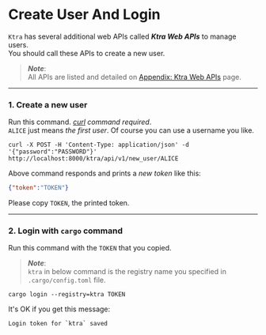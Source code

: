 # Create User And Login

`Ktra` has several additional web APIs called ***Ktra Web APIs*** to manage users.  
You should call these APIs to create a new user.

> ***Note***:  
> All APIs are listed and detailed on [Appendix: Ktra Web APIs](../ktra_web_apis.md) page.

---

### 1. Create a new user

Run this command. *[curl](https://curl.se/) command required*.  
`ALICE` just means *the first user*. Of course you can use a username you like.

```
curl -X POST -H 'Content-Type: application/json' -d '{"password":"PASSWORD"}' http://localhost:8000/ktra/api/v1/new_user/ALICE
```

Above command responds and prints a *new token* like this:

```json
{"token":"TOKEN"}
```

Please copy `TOKEN`, the printed token.

---

### 2. Login with `cargo` command

Run this command with the `TOKEN` that you copied.  

> ***Note***:  
> `ktra` in below command is the registry name you specified in `.cargo/config.toml` file.

```
cargo login --registry=ktra TOKEN
```

It's OK if you get this message:

```
Login token for `ktra` saved
```